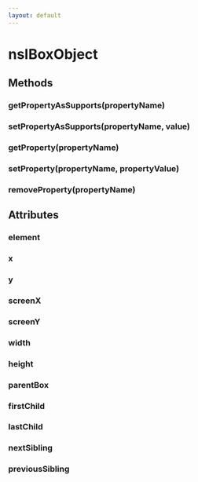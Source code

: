 ```yaml
---
layout: default
---
```


# nsIBoxObject #

## Methods ##

### getPropertyAsSupports(propertyName) ###

### setPropertyAsSupports(propertyName, value) ###

### getProperty(propertyName) ###

### setProperty(propertyName, propertyValue) ###

### removeProperty(propertyName) ###

## Attributes ##

### element ###

### x ###

### y ###

### screenX ###

### screenY ###

### width ###

### height ###

### parentBox ###

### firstChild ###

### lastChild ###

### nextSibling ###

### previousSibling ###
